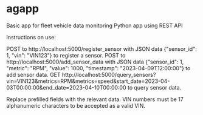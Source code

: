 # agapp

Basic app for fleet vehicle data monitoring
Python app using REST API

Instructions on use: 

POST to http://localhost:5000/register_sensor with JSON data {"sensor_id": 1, "vin": "VIN123"} to register a sensor.
POST to http://localhost:5000/add_sensor_data with JSON data {"sensor_id": 1, "metric": "RPM", "value": 1000, "timestamp": "2023-04-09T12:00:00"} to add sensor data.
GET http://localhost:5000/query_sensors?vin=VIN123&metrics=RPM&metrics=speed&start_date=2023-04-03T00:00:00&end_date=2023-04-10T00:00:00 to query sensor data.

Replace prefilled fields with the relevant data.  VIN numbers must be 17 alphanumeric characters to be accepted as a valid VIN. 
